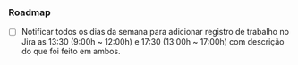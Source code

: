 ### Roadmap

- [ ] Notificar todos os dias da semana para adicionar registro de trabalho no Jira as 13:30 (9:00h ~ 12:00h) e 17:30 (13:00h ~ 17:00h) com descrição do que foi feito em ambos.
